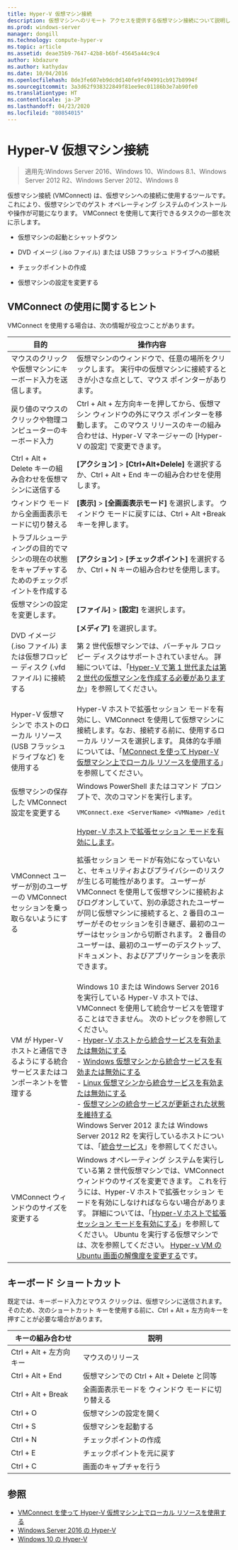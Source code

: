 ```yaml
---
title: Hyper-V 仮想マシン接続
description: 仮想マシンへのリモート アクセスを提供する仮想マシン接続について説明します。 仮想マシンへの Ctrl-Alt-Delete の送信など、一般的なタスクの実行方法に関する詳細が含まれます。
ms.prod: windows-server
manager: dongill
ms.technology: compute-hyper-v
ms.topic: article
ms.assetid: deae35b9-7647-42b8-b6bf-45645a44c9c4
author: kbdazure
ms.author: kathydav
ms.date: 10/04/2016
ms.openlocfilehash: 8de3fe607eb9dc0d140fe9f494991cb917b8994f
ms.sourcegitcommit: 3a3d62f938322849f81ee9ec01186b3e7ab90fe0
ms.translationtype: HT
ms.contentlocale: ja-JP
ms.lasthandoff: 04/23/2020
ms.locfileid: "80854015"
---
```

# <a name="hyper-v-virtual-machine-connection"></a>Hyper-V 仮想マシン接続

>適用先:Windows Server 2016、Windows 10、Windows 8.1、Windows Server 2012 R2、Windows Server 2012、Windows 8

仮想マシン接続 \(VMConnect\) は、仮想マシンへの接続に使用するツールです。これにより、仮想マシンでのゲスト オペレーティング システムのインストールや操作が可能になります。 VMConnect を使用して実行できるタスクの一部を次に示します。  
  
-   仮想マシンの起動とシャットダウン  
  
-   DVD イメージ \(.iso ファイル\) または USB フラッシュ ドライブへの接続  
  
-   チェックポイントの作成  
  
-   仮想マシンの設定を変更する  
    
## <a name="tips-for-using-vmconnect"></a>VMConnect の使用に関するヒント  
VMConnect を使用する場合は、次の情報が役立つことがあります。  
  
|目的|操作内容|  
|---------------|------------|  
|マウスのクリックや仮想マシンにキーボード入力を送信します。|仮想マシンのウィンドウで、任意の場所をクリックします。 実行中の仮想マシンに接続するときが小さな点として、マウス ポインターがあります。|  
|戻り値のマウスのクリックや物理コンピューターのキーボード入力|Ctrl \+ Alt \+ 左方向キーを押してから、仮想マシン ウィンドウの外にマウス ポインターを移動します。 このマウス リリースのキーの組み合わせは、Hyper\-V マネージャーの [Hyper\-V の設定] で変更できます。|  
|Ctrl \+ Alt \+ Delete キーの組み合わせを仮想マシンに送信する|**[アクション]**  >  **[Ctrl\+Alt\+Delele]** を選択するか、Ctrl \+ Alt \+ End キーの組み合わせを使用します。|  
|ウィンドウ モードから全画面表示モードに切り替える|**[表示]**  >  **[全画面表示モード]** を選択します。 ウィンドウ モードに戻すには、Ctrl \+ Alt \+Break キーを押します。|  
|トラブルシューティングの目的でマシンの現在の状態をキャプチャするためのチェックポイントを作成する|**[アクション]**  >  **[チェックポイント]** を選択するか、Ctrl \+ N キーの組み合わせを使用します。|  
|仮想マシンの設定を変更します。|**[ファイル]**  >  **[設定]** を選択します。|  
|DVD イメージ \(.iso ファイル\) または仮想フロッピー ディスク \(.vfd ファイル\) に接続する|**[メディア]** を選択します。<p>第 2 世代仮想マシンでは、バーチャル フロッピー ディスクはサポートされていません。 詳細については、「[Hyper-V で第 1 世代または第 2 世代の仮想マシンを作成する必要がありますか](../plan/Should-I-create-a-generation-1-or-2-virtual-machine-in-Hyper-V.md)」を参照してください。|  
|Hyper\-V 仮想マシンで ホストのローカル リソース (USB フラッシュ ドライブなど) を使用する|Hyper-V ホストで拡張セッション モードを有効にし、VMConnect を使用して仮想マシンに接続します。なお、接続する前に、使用するローカル リソースを選択します。 具体的な手順については、「[MConnect を使って Hyper\-V 仮想マシン上でローカル リソースを使用する](Use-local-resources-on-Hyper-V-virtual-machine-with-VMConnect.md)」を参照してください。|  
|仮想マシンの保存した VMConnect 設定を変更する|Windows PowerShell またはコマンド プロンプトで、次のコマンドを実行します。<p>`VMConnect.exe <ServerName> <VMName> /edit`|  
|VMConnect ユーザーが別のユーザーの VMConnect セッションを乗っ取らないようにする|[Hyper-V ホストで拡張セッション モードを有効にします](Use-local-resources-on-Hyper-V-virtual-machine-with-VMConnect.md#turn-on-enhanced-session-mode-on-a-hyper-v-host)。<p>拡張セッション モードが有効になっていないと、セキュリティおよびプライバシーのリスクが生じる可能性があります。 ユーザーが VMConnect を使用して仮想マシンに接続およびログオンしていて、別の承認されたユーザーが同じ仮想マシンに接続すると、2 番目のユーザーがそのセッションを引き継ぎ、最初のユーザーはセッションから切断されます。 2 番目のユーザーは、最初のユーザーのデスクトップ、ドキュメント、およびアプリケーションを表示できます。|
|VM が Hyper-V ホストと通信できるようにする統合サービスまたはコンポーネントを管理する| Windows 10 または Windows Server 2016 を実行している Hyper-V ホストでは、VMConnect を使用して統合サービスを管理することはできません。 次のトピックを参照してください。 <br />- [Hyper-V ホストから統合サービスを有効または無効にする](https://msdn.microsoft.com/virtualization/hyperv_on_windows/user_guide/managing_ics) <br />- [Windows 仮想マシンから統合サービスを有効または無効にする](https://msdn.microsoft.com/virtualization/hyperv_on_windows/user_guide/managing_ics#manage-integration-services-from-guest-os-windows)<br />- [Linux 仮想マシンから統合サービスを有効または無効にする](https://msdn.microsoft.com/virtualization/hyperv_on_windows/user_guide/managing_ics#manage-integration-services-from-guest-os-linux) <br />- [仮想マシンの統合サービスが更新された状態を維持する](https://msdn.microsoft.com/virtualization/hyperv_on_windows/user_guide/managing_ics#integration-service-maintenance)  <br />Windows Server 2012 または Windows Server 2012 R2 を実行しているホストについては、「[統合サービス](https://technet.microsoft.com/library/dn798297(v=ws.11).aspx)」を参照してください。|
|VMConnect ウィンドウのサイズを変更する|Windows オペレーティング システムを実行している第 2 世代仮想マシンでは、VMConnect ウィンドウのサイズを変更できます。 これを行うには、Hyper-V ホストで拡張セッション モードを有効にしなければならない場合があります。 詳細については、「[Hyper-V ホストで拡張セッション モードを有効にする](Use-local-resources-on-Hyper-V-virtual-machine-with-VMConnect.md#turn-on-enhanced-session-mode-on-a-hyper-v-host)」を参照してください。 Ubuntu を実行する仮想マシンでは、次を参照してください。 [Hyper-v VM の Ubuntu 画面の解像度を変更する](https://blogs.msdn.microsoft.com/virtual_pc_guy/2014/09/19/changing-ubuntu-screen-resolution-in-a-hyper-v-vm/)です。|


## <a name="keyboard-shortcuts"></a>キーボード ショートカット  
既定では、キーボード入力とマウス クリックは、仮想マシンに送信されます。 そのため、次のショートカット キーを使用する前に、Ctrl + Alt + 左方向キーを押すことが必要な場合があります。 

|キーの組み合わせ|説明|  
|-------------------|---------------|  
|Ctrl \+ Alt \+ 左方向キー|マウスのリリース|  
|Ctrl \+ Alt \+ End|仮想マシンでの Ctrl \+ Alt \+ Delete と同等|  
|Ctrl \+ Alt \+ Break|全画面表示モードを ウィンドウ モードに切り替える|  
|Ctrl \+ O|仮想マシンの設定を開く|  
|Ctrl \+ S|仮想マシンを起動する|  
|Ctrl \+ N|チェックポイントの作成|  
|Ctrl \+ E|チェックポイントを元に戻す|  
|Ctrl \+ C|画面のキャプチャを行う|  

## <a name="see-also"></a>参照  
-   [VMConnect を使って Hyper-V 仮想マシン上でローカル リソースを使用する](Use-local-resources-on-Hyper-V-virtual-machine-with-VMConnect.md)  
-   [Windows Server 2016 の Hyper-V](../Hyper-V-on-Windows-Server.md)  
-   [Windows 10 の Hyper-V](https://msdn.microsoft.com/virtualization/hyperv_on_windows/windows_welcome)  
  
  
